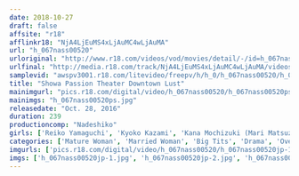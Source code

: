 ```yaml
---
date: 2018-10-27
draft: false
affsite: "r18"
afflinkr18: "NjA4LjEuMS4xLjAuMC4wLjAuMA"
url: "h_067nass00520"
urloriginal: "http://www.r18.com/videos/vod/movies/detail/-/id=h_067nass00520"
urlfinal: "http://media.r18.com/track/NjA4LjEuMS4xLjAuMC4wLjAuMA/videos/vod/movies/detail/-/id=h_067nass00520"
samplevid: "awspv3001.r18.com/litevideo/freepv/h/h_0/h_067nass00520/h_067nass00520_dmb_w.mp4"
title: "Showa Passion Theater Downtown Lust"
mainimgurl: "pics.r18.com/digital/video/h_067nass00520/h_067nass00520ps.jpg"
mainimgs: "h_067nass00520ps.jpg"
releasedate: "Oct. 28, 2016"
duration: 239
productioncomp: "Nadeshiko"
girls: ['Reiko Yamaguchi', 'Kyoko Kazami', 'Kana Mochizuki (Mari Matsuzawa)', 'Miyabi Kagami']
categories: ['Mature Woman', 'Married Woman', 'Big Tits', 'Drama', 'Over 4 Hours']
imgurls: ['pics.r18.com/digital/video/h_067nass00520/h_067nass00520jp-1.jpg', 'pics.r18.com/digital/video/h_067nass00520/h_067nass00520jp-2.jpg', 'pics.r18.com/digital/video/h_067nass00520/h_067nass00520jp-3.jpg', 'pics.r18.com/digital/video/h_067nass00520/h_067nass00520jp-4.jpg', 'pics.r18.com/digital/video/h_067nass00520/h_067nass00520jp-5.jpg', 'pics.r18.com/digital/video/h_067nass00520/h_067nass00520jp-6.jpg', 'pics.r18.com/digital/video/h_067nass00520/h_067nass00520jp-7.jpg', 'pics.r18.com/digital/video/h_067nass00520/h_067nass00520jp-8.jpg', 'pics.r18.com/digital/video/h_067nass00520/h_067nass00520jp-9.jpg', 'pics.r18.com/digital/video/h_067nass00520/h_067nass00520jp-10.jpg', 'pics.r18.com/digital/video/h_067nass00520/h_067nass00520jp-11.jpg', 'pics.r18.com/digital/video/h_067nass00520/h_067nass00520jp-12.jpg', 'pics.r18.com/digital/video/h_067nass00520/h_067nass00520jp-13.jpg', 'pics.r18.com/digital/video/h_067nass00520/h_067nass00520jp-14.jpg', 'pics.r18.com/digital/video/h_067nass00520/h_067nass00520jp-15.jpg', 'pics.r18.com/digital/video/h_067nass00520/h_067nass00520jp-16.jpg', 'pics.r18.com/digital/video/h_067nass00520/h_067nass00520jp-17.jpg', 'pics.r18.com/digital/video/h_067nass00520/h_067nass00520jp-18.jpg', 'pics.r18.com/digital/video/h_067nass00520/h_067nass00520jp-19.jpg', 'pics.r18.com/digital/video/h_067nass00520/h_067nass00520jp-20.jpg']
imgs: ['h_067nass00520jp-1.jpg', 'h_067nass00520jp-2.jpg', 'h_067nass00520jp-3.jpg', 'h_067nass00520jp-4.jpg', 'h_067nass00520jp-5.jpg', 'h_067nass00520jp-6.jpg', 'h_067nass00520jp-7.jpg', 'h_067nass00520jp-8.jpg', 'h_067nass00520jp-9.jpg', 'h_067nass00520jp-10.jpg', 'h_067nass00520jp-11.jpg', 'h_067nass00520jp-12.jpg', 'h_067nass00520jp-13.jpg', 'h_067nass00520jp-14.jpg', 'h_067nass00520jp-15.jpg', 'h_067nass00520jp-16.jpg', 'h_067nass00520jp-17.jpg', 'h_067nass00520jp-18.jpg', 'h_067nass00520jp-19.jpg', 'h_067nass00520jp-20.jpg']
---
```


